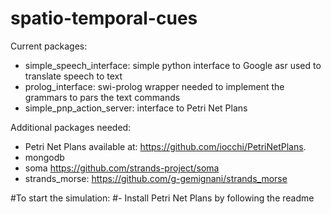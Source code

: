 # spatio-temporal-cues

Current packages:
- simple_speech_interface: simple python interface to Google asr used to translate speech to text
- prolog_interface: swi-prolog wrapper needed to implement the grammars to pars the text commands
- simple_pnp_action_server: interface to Petri Net Plans

Additional packages needed:
- Petri Net Plans available at: https://github.com/iocchi/PetriNetPlans. 
- mongodb
- soma https://github.com/strands-project/soma
- strands_morse: https://github.com/g-gemignani/strands_morse

#To start the simulation:
#- Install Petri Net Plans by following the readme

